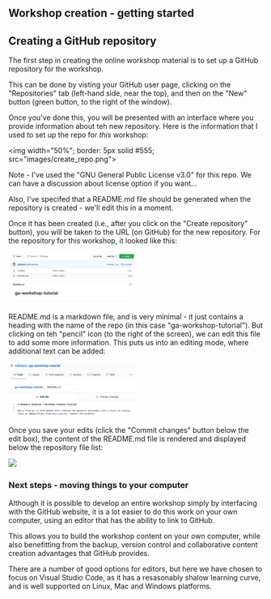 ## Workshop creation - getting started

## Creating a GitHub repository

The first step in creating the online workshop material is to set up a GitHub repository for the workshop.

This can be done by visting your GitHub user page, clicking on the "Repositories" tab (left-hand side, near the top), and then on the "New" button (green button, to the right of the window).

Once you've done this, you will be presented with an interface where you provide information about teh new repository. Here is the information that I used to set up the repo for *this* workshop:

<img width="50%"; border: 5px solid #555; src="images/create_repo.png">

Note - I've used the "GNU General Public License v3.0" for this repo.  We can have a discussion about license option if you want...

Also, I've specifed that a README.md file should be generated when the repository is created - we'll edit this in a moment.

Once it has been created (i.e., after you click on the "Create repository" button), you will be taken to the URL (on GitHub) for the new repository.  For the repository for this workshop, it looked like this:

<img width="50%" src="images/new_repo.png">

README.md is a markdown file, and is very minimal - it just contains a heading with the name of the repo (in this case "ga-workshop-tutorial"). But clicking on teh "pencil" icon (to the right of the screen), we can edit this file to add some more information. This puts us into an editing mode, where additional text can be added:

<img width="50%" src="images/edit_readme.png">

Once you save your edits (click the "Commit changes" button below the edit box), the content of the README.md file is rendered and displayed below the repository file list:

<img width="50%" src="images/render_readme.png">

### Next steps - moving things to your computer

Although it is possible to develop an entire workshop simply by interfacing with the GitHub website, it is a lot easier to do this work on your own computer, using an editor that has the ability to link to GitHub. 

This allows you to build the workshop content on your own computer, while also benefitting from the backup, version control and collaborative content creation advantages that GitHub provides.

There are a number of good options for editors, but here we have chosen to focus on Visual Studio Code, as it has a resasonably shalow learning curve, and is well supported on Linux, Mac and Windows platforms.



